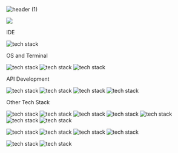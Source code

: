 ![header (1)](https://github.com/wowser20/wowser20/assets/100786249/056b2e97-1f46-402e-96c7-efaf0aa59a70)

 [<img src="https://img.shields.io/badge/LinkedIn-0077B5?style=for-the-badge&logo=linkedin&logoColor=white">](https://www.linkedin.com/in/andrea-ella-remoreras-759a051b9/)


IDE


![tech stack](https://img.shields.io/badge/VSCode-0078D4?style=for-the-badge&logo=visual%20studio%20code&logoColor=white)

OS and Terminal


![tech stack](https://img.shields.io/badge/mac%20os-000000?style=for-the-badge&logo=apple&logoColor=white)
![tech stack](https://img.shields.io/badge/iTerm2-000000?style=for-the-badge&logo=iterm2&logoColor=white)
![tech stack](https://img.shields.io/badge/GIT-E44C30?style=for-the-badge&logo=git&logoColor=white)



API Development


![tech stack](https://img.shields.io/badge/MySQL-005C84?style=for-the-badge&logo=mysql&logoColor=white)
![tech stack](https://img.shields.io/badge/Insomnia-5849be?style=for-the-badge&logo=Insomnia&logoColor=white)
![tech stack](https://img.shields.io/badge/Go-00ADD8?style=for-the-badge&logo=go&logoColor=white)
![tech stack](https://img.shields.io/badge/json-5E5C5C?style=for-the-badge&logo=json&logoColor=white)






Other Tech Stack

![tech stack](https://img.shields.io/badge/Laravel-FF2D20?style=for-the-badge&logo=laravel&logoColor=white)
![tech stack](https://img.shields.io/badge/React-20232A?style=for-the-badge&logo=react&logoColor=61DAFB)
![tech stack](https://img.shields.io/badge/Tailwind_CSS-38B2AC?style=for-the-badge&logo=tailwind-css&logoColor=white)
![tech stack](https://img.shields.io/badge/Bootstrap-563D7C?style=for-the-badge&logo=bootstrap&logoColor=white)
![tech stack](https://img.shields.io/badge/HTML5-E34F26?style=for-the-badge&logo=html5&logoColor=white)
![tech stack](https://img.shields.io/badge/CSS3-1572B6?style=for-the-badge&logo=css3&logoColor=white)
![tech stack](https://img.shields.io/badge/JavaScript-323330?style=for-the-badge&logo=javascript&logoColor=F7DF1E)


![tech stack](https://img.shields.io/badge/Python-FFD43B?style=for-the-badge&logo=python&logoColor=blue)
![tech stack](https://img.shields.io/badge/Jupyter-F37626.svg?&style=for-the-badge&logo=Jupyter&logoColor=white)
![tech stack](https://img.shields.io/badge/TensorFlow-FF6F00?style=for-the-badge&logo=TensorFlow&logoColor=white)
![tech stack](https://img.shields.io/badge/Keras-D00000?style=for-the-badge&logo=Keras&logoColor=white)



![tech stack](https://img.shields.io/badge/shopify-8DB543?style=for-the-badge&logo=Shopify&logoColor=white)
![tech stack](https://img.shields.io/badge/C%23-239120?style=for-the-badge&logo=c-sharp&logoColor=white)



	














